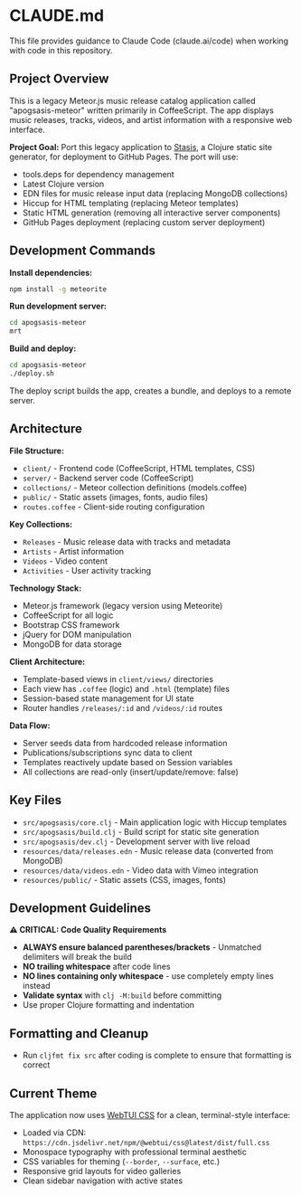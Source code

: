 # CLAUDE.md

This file provides guidance to Claude Code (claude.ai/code) when working with code in this repository.

## Project Overview

This is a legacy Meteor.js music release catalog application called "apogsasis-meteor" written primarily in CoffeeScript. The app displays music releases, tracks, videos, and artist information with a responsive web interface.

**Project Goal:** Port this legacy application to [Stasis](https://github.com/magnars/stasis), a Clojure static site generator, for deployment to GitHub Pages. The port will use:
- tools.deps for dependency management
- Latest Clojure version
- EDN files for music release input data (replacing MongoDB collections)
- Hiccup for HTML templating (replacing Meteor templates)
- Static HTML generation (removing all interactive server components)
- GitHub Pages deployment (replacing custom server deployment)

## Development Commands

**Install dependencies:**
```bash
npm install -g meteorite
```

**Run development server:**
```bash
cd apogsasis-meteor
mrt
```

**Build and deploy:**
```bash
cd apogsasis-meteor
./deploy.sh
```

The deploy script builds the app, creates a bundle, and deploys to a remote server.

## Architecture

**File Structure:**
- `client/` - Frontend code (CoffeeScript, HTML templates, CSS)
- `server/` - Backend server code (CoffeeScript)
- `collections/` - Meteor collection definitions (models.coffee)
- `public/` - Static assets (images, fonts, audio files)
- `routes.coffee` - Client-side routing configuration

**Key Collections:**
- `Releases` - Music release data with tracks and metadata
- `Artists` - Artist information  
- `Videos` - Video content
- `Activities` - User activity tracking

**Technology Stack:**
- Meteor.js framework (legacy version using Meteorite)
- CoffeeScript for all logic
- Bootstrap CSS framework
- jQuery for DOM manipulation
- MongoDB for data storage

**Client Architecture:**
- Template-based views in `client/views/` directories
- Each view has `.coffee` (logic) and `.html` (template) files  
- Session-based state management for UI state
- Router handles `/releases/:id` and `/videos/:id` routes

**Data Flow:**
- Server seeds data from hardcoded release information
- Publications/subscriptions sync data to client
- Templates reactively update based on Session variables
- All collections are read-only (insert/update/remove: false)

## Key Files

- `src/apogsasis/core.clj` - Main application logic with Hiccup templates
- `src/apogsasis/build.clj` - Build script for static site generation
- `src/apogsasis/dev.clj` - Development server with live reload
- `resources/data/releases.edn` - Music release data (converted from MongoDB)
- `resources/data/videos.edn` - Video data with Vimeo integration
- `resources/public/` - Static assets (CSS, images, fonts)

## Development Guidelines

**⚠️ CRITICAL: Code Quality Requirements**
- **ALWAYS ensure balanced parentheses/brackets** - Unmatched delimiters will break the build
- **NO trailing whitespace** after code lines
- **NO lines containing only whitespace** - use completely empty lines instead
- **Validate syntax** with `clj -M:build` before committing
- Use proper Clojure formatting and indentation

## Formatting and Cleanup

- Run `cljfmt fix src` after coding is complete to ensure that formatting is correct

## Current Theme

The application now uses [WebTUI CSS](https://webtui.ironclad.sh/) for a clean, terminal-style interface:
- Loaded via CDN: `https://cdn.jsdelivr.net/npm/@webtui/css@latest/dist/full.css`
- Monospace typography with professional terminal aesthetic
- CSS variables for theming (`--border`, `--surface`, etc.)
- Responsive grid layouts for video galleries
- Clean sidebar navigation with active states